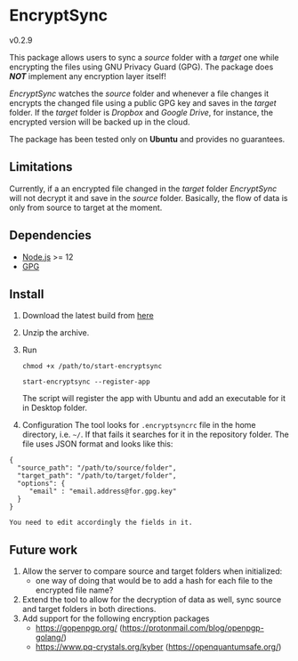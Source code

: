 # EncryptSync
v0.2.9

This package allows users to sync a _source_ folder with a _target_ one while encrypting the files using GNU Privacy Guard (GPG). The package does ***NOT*** implement any encryption layer itself!

_EncryptSync_ watches the _source_ folder and whenever a file changes it encrypts the changed file using a public GPG key and saves in the _target_ folder. If the _target_ folder is _Dropbox_ and _Google Drive_, for instance, the encrypted version will be backed up in the cloud.

The package has been tested only on **Ubuntu** and provides no guarantees.

## Limitations
Currently, if a an encrypted file changed in the _target_ folder _EncryptSync_ will not decrypt it and save in the _source_ folder. Basically, the flow of data is only from source to target at the moment.

## Dependencies
* [Node.js](https://nodejs.org/en/download/) >= 12
* [GPG](https://gnupg.org/)


## Install
1. Download the latest build from [here](https://bitbucket.org/vnl2k/encryptsync/src/master/build/encryptsync_v0.2.9.zip)
2. Unzip the archive.
3. Run

    `chmod +x /path/to/start-encryptsync`
    
    `start-encryptsync --register-app`

    The script will register the app with Ubuntu and add an executable for it in Desktop folder.

4. Configuration
   The tool looks for `.encryptsyncrc` file in the home directory, i.e. `~/`. If that fails it searches for it in the repository folder. The file uses JSON format and looks like this:

```
{
  "source_path": "/path/to/source/folder",
  "target_path": "/path/to/target/folder",
  "options": {
     "email" : "email.address@for.gpg.key"
  }
}
```
    You need to edit accordingly the fields in it.

## Future work
1. Allow the server to compare source and target folders when initialized:
    * one way of doing that would be to add a hash for each file to the encrypted file name?  
2. Extend the tool to allow for the decryption of data as well, sync source and target folders in both directions.
3. Add support for the following encryption packages
    * https://gopenpgp.org/ (https://protonmail.com/blog/openpgp-golang/)
    * https://www.pq-crystals.org/kyber (https://openquantumsafe.org/)